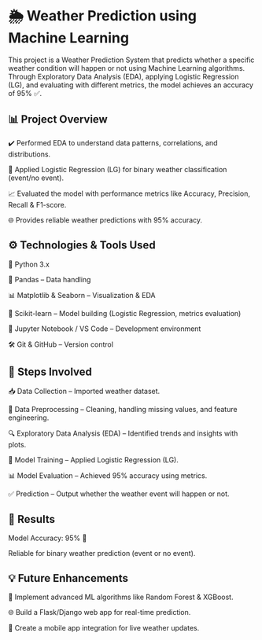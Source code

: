 # 🌦️ Weather Prediction using Machine Learning

This project is a Weather Prediction System that predicts whether a specific weather condition will happen or not using Machine Learning algorithms.
Through Exploratory Data Analysis (EDA), applying Logistic Regression (LG), and evaluating with different metrics, the model achieves an accuracy of 95% ✅.


## 📊 Project Overview

✔️ Performed EDA to understand data patterns, correlations, and distributions.

🤖 Applied Logistic Regression (LG) for binary weather classification (event/no event).

📈 Evaluated the model with performance metrics like Accuracy, Precision, Recall & F1-score.

🌐 Provides reliable weather predictions with 95% accuracy.


## ⚙️ Technologies & Tools Used

🐍 Python 3.x

📘 Pandas – Data handling

📊 Matplotlib & Seaborn – Visualization & EDA

🤖 Scikit-learn – Model building (Logistic Regression, metrics evaluation)

📒 Jupyter Notebook / VS Code – Development environment

🛠️ Git & GitHub – Version control


## 🚀 Steps Involved

📥 Data Collection – Imported weather dataset.

🧹 Data Preprocessing – Cleaning, handling missing values, and feature engineering.

🔍 Exploratory Data Analysis (EDA) – Identified trends and insights with plots.

🤖 Model Training – Applied Logistic Regression (LG).

📊 Model Evaluation – Achieved 95% accuracy using metrics.

✅ Prediction – Output whether the weather event will happen or not.

## 📌 Results

Model Accuracy: 95% 🎯

Reliable for binary weather prediction (event or no event).

## 💡 Future Enhancements

🔮 Implement advanced ML algorithms like Random Forest & XGBoost.

🌐 Build a Flask/Django web app for real-time prediction.

📱 Create a mobile app integration for live weather updates.
